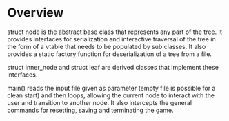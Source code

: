 Overview
========
struct node is the abstract base class that represents any part of the tree. It provides interfaces for serialization and interactive traversal of the tree in the form of a vtable that needs to be populated by sub classes. It also provides a static factory function for deserialization of a tree from a file.

struct inner_node and struct leaf are derived classes that implement these interfaces.

main() reads the input file given as parameter (empty file is possible for a clean start) and then loops, allowing the current node to interact with the user and transition to another node. It also intercepts the general commands for resetting, saving and terminating the game.
